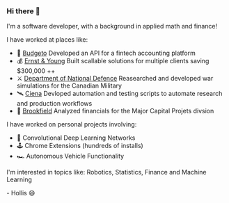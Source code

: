 ### Hi there 👋

I'm a software developer, with a background in applied math and finance!

I have worked at places like:

- :money_with_wings: [Budgeto](https://budgeto.com/en/) 
  Developed an API for a fintech accounting platform
- :moneybag: [Ernst & Young](https://www.ey.com/en_ca) 
  Built scallable solutions for multiple clients saving $300,000 ++
- ⚔️ [Department of National Defence](https://www.canada.ca/en/department-national-defence.html)
  Reasearched and developed war simulations for the Canadian Military
- 🛰️ [Ciena](https://www.ciena.ca/)
  Devloped automation and testing scripts to automate research and production workflows
- 🏢 [Brookfield](https://www.bgis.com/)
  Analyzed financials for the Major Capital Projets divsion

I have worked on personal projects involving:

- 🧠 Convolutional Deep Learning Networks
- 🕹️ Chrome Extensions (hundreds of installs)
- 🏎️ Autonomous Vehicle Functionality

I'm interested in topics like:
Robotics, Statistics, Finance and Machine Learning

\- Hollis 😄

